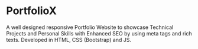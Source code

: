# PortfolioX
A well designed responsive Portfolio Website to showcase Technical Projects and Personal Skills with Enhanced SEO by using meta tags and rich texts. Developed in HTML, CSS (Bootstrap) and JS. 
